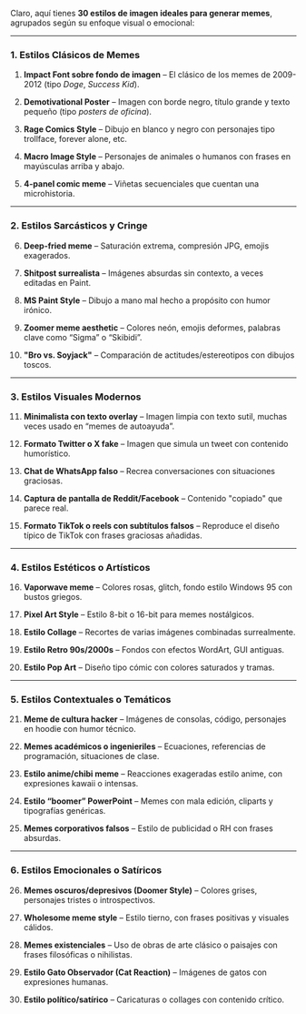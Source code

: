 Claro, aquí tienes **30 estilos de imagen ideales para generar memes**, agrupados según su enfoque visual o emocional:

---

### **1. Estilos Clásicos de Memes**

1. **Impact Font sobre fondo de imagen** – El clásico de los memes de 2009-2012 (tipo _Doge_, _Success Kid_).
    
2. **Demotivational Poster** – Imagen con borde negro, título grande y texto pequeño (tipo _posters de oficina_).
    
3. **Rage Comics Style** – Dibujo en blanco y negro con personajes tipo trollface, forever alone, etc.
    
4. **Macro Image Style** – Personajes de animales o humanos con frases en mayúsculas arriba y abajo.
    
5. **4-panel comic meme** – Viñetas secuenciales que cuentan una microhistoria.
    

---

### **2. Estilos Sarcásticos y Cringe**

6. **Deep-fried meme** – Saturación extrema, compresión JPG, emojis exagerados.
    
7. **Shitpost surrealista** – Imágenes absurdas sin contexto, a veces editadas en Paint.
    
8. **MS Paint Style** – Dibujo a mano mal hecho a propósito con humor irónico.
    
9. **Zoomer meme aesthetic** – Colores neón, emojis deformes, palabras clave como “Sigma” o “Skibidi”.
    
10. **"Bro vs. Soyjack"** – Comparación de actitudes/estereotipos con dibujos toscos.
    

---

### **3. Estilos Visuales Modernos**

11. **Minimalista con texto overlay** – Imagen limpia con texto sutil, muchas veces usado en “memes de autoayuda”.
    
12. **Formato Twitter o X fake** – Imagen que simula un tweet con contenido humorístico.
    
13. **Chat de WhatsApp falso** – Recrea conversaciones con situaciones graciosas.
    
14. **Captura de pantalla de Reddit/Facebook** – Contenido "copiado" que parece real.
    
15. **Formato TikTok o reels con subtítulos falsos** – Reproduce el diseño típico de TikTok con frases graciosas añadidas.
    

---

### **4. Estilos Estéticos o Artísticos**

16. **Vaporwave meme** – Colores rosas, glitch, fondo estilo Windows 95 con bustos griegos.
    
17. **Pixel Art Style** – Estilo 8-bit o 16-bit para memes nostálgicos.
    
18. **Estilo Collage** – Recortes de varias imágenes combinadas surrealmente.
    
19. **Estilo Retro 90s/2000s** – Fondos con efectos WordArt, GUI antiguas.
    
20. **Estilo Pop Art** – Diseño tipo cómic con colores saturados y tramas.
    

---

### **5. Estilos Contextuales o Temáticos**

21. **Meme de cultura hacker** – Imágenes de consolas, código, personajes en hoodie con humor técnico.
    
22. **Memes académicos o ingenieriles** – Ecuaciones, referencias de programación, situaciones de clase.
    
23. **Estilo anime/chibi meme** – Reacciones exageradas estilo anime, con expresiones kawaii o intensas.
    
24. **Estilo “boomer” PowerPoint** – Memes con mala edición, cliparts y tipografías genéricas.
    
25. **Memes corporativos falsos** – Estilo de publicidad o RH con frases absurdas.
    

---

### **6. Estilos Emocionales o Satíricos**

26. **Memes oscuros/depresivos (Doomer Style)** – Colores grises, personajes tristes o introspectivos.
    
27. **Wholesome meme style** – Estilo tierno, con frases positivas y visuales cálidos.
    
28. **Memes existenciales** – Uso de obras de arte clásico o paisajes con frases filosóficas o nihilistas.
    
29. **Estilo Gato Observador (Cat Reaction)** – Imágenes de gatos con expresiones humanas.
    
30. **Estilo político/satírico** – Caricaturas o collages con contenido crítico.
